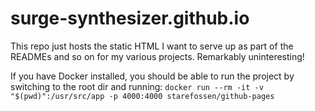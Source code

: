 # surge-synthesizer.github.io

This repo just hosts the static HTML I want to serve up as part of the READMEs and so on for my various
projects. Remarkably uninteresting!

If you have Docker installed, you should be able to run the project by switching to the root dir and running:
```docker run --rm -it -v "$(pwd)":/usr/src/app -p 4000:4000 starefossen/github-pages```
